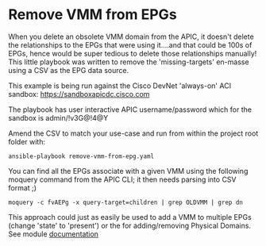 # Remove VMM from EPGs

When you delete an obsolete VMM domain from the APIC, it doesn't delete the relationships to the EPGs that were using it....and that could be 100s of EPGs, hence would be super tedious to delete those relationships manually! This little playbook was written to remove the 'missing-targets' en-masse using a CSV as the EPG data source.

This example is being run against the Cisco DevNet 'always-on' ACI sandbox:
https://sandboxapicdc.cisco.com

The playbook has user interactive APIC username/password which for the sandbox is admin/!v3G@!4@Y

Amend the CSV to match your use-case and run from within the project root folder with:

```ansible-playbook remove-vmm-from-epg.yaml```

You can find all the EPGs associate with a given VMM using the following moquery command from the APIC CLI; it then needs parsing into CSV format ;)

```moquery -c fvAEPg -x query-target=children | grep OLDVMM | grep dn```

This approach could just as easily be used to add a VMM to multiple EPGs (change 'state' to 'present') or the for adding/removing Physical Domains. See module [documentation](https://docs.ansible.com/ansible/latest/collections/cisco/aci/aci_epg_to_domain_module.html#ansible-collections-cisco-aci-aci-epg-to-domain-module)



